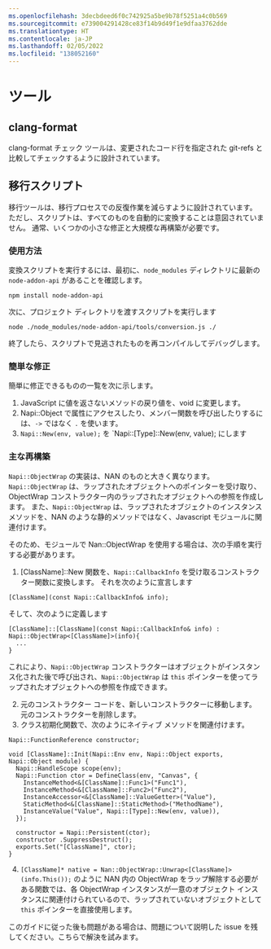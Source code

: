```yaml
---
ms.openlocfilehash: 3decbdeed6f0c742925a5be9b78f5251a4c0b569
ms.sourcegitcommit: e739004291428ce83f14b9d49f1e9dfaa3762dde
ms.translationtype: HT
ms.contentlocale: ja-JP
ms.lasthandoff: 02/05/2022
ms.locfileid: "138052160"
---
```

# <a name="tools"></a>ツール

## <a name="clang-format"></a>clang-format

clang-format チェック ツールは、変更されたコード行を指定された git-refs と比較してチェックするように設計されています。

## <a name="migration-script"></a>移行スクリプト

移行ツールは、移行プロセスでの反復作業を減らすように設計されています。 ただし、スクリプトは、すべてのものを自動的に変換することは意図されていません。 通常、いくつかの小さな修正と大規模な再構築が必要です。

### <a name="how-to-use"></a>使用方法

変換スクリプトを実行するには、最初に、`node_modules` ディレクトリに最新の `node-addon-api` があることを確認します。
```
npm install node-addon-api
```

次に、プロジェクト ディレクトリを渡すスクリプトを実行します
```
node ./node_modules/node-addon-api/tools/conversion.js ./
```

終了したら、スクリプトで見逃されたものを再コンパイルしてデバッグします。


### <a name="quick-fixes"></a>簡単な修正
簡単に修正できるものの一覧を次に示します。
  1. JavaScript に値を返さないメソッドの戻り値を、void に変更します。
  2. Napi::Object で属性にアクセスしたり、メンバー関数を呼び出したりするには、`->` ではなく `.` を使います。
  3. `Napi::New(env, value);` を `Napi::[Type]::New(env, value); にします


### <a name="major-reconstructions"></a>主な再構築
`Napi::ObjectWrap` の実装は、NAN のものと大きく異なります。 `Napi::ObjectWrap` は、ラップされたオブジェクトへのポインターを受け取り、ObjectWrap コンストラクター内のラップされたオブジェクトへの参照を作成します。 また、`Napi::ObjectWrap` は、ラップされたオブジェクトのインスタンス メソッドを、NAN のような静的メソッドではなく、Javascript モジュールに関連付けます。

そのため、モジュールで Nan::ObjectWrap を使用する場合は、次の手順を実行する必要があります。

  1. [ClassName]::New 関数を、`Napi::CallbackInfo` を受け取るコンストラクター関数に変換します。 それを次のように宣言します
```
[ClassName](const Napi::CallbackInfo& info);
```
そして、次のように定義します
```
[ClassName]::[ClassName](const Napi::CallbackInfo& info) : Napi::ObjectWrap<[ClassName]>(info){
  ...
}
```
これにより、`Napi::ObjectWrap` コンストラクターはオブジェクトがインスタンス化された後で呼び出され、`Napi::ObjectWrap` は `this` ポインターを使ってラップされたオブジェクトへの参照を作成できます。

  2. 元のコンストラクター コードを、新しいコンストラクターに移動します。 元のコンストラクターを削除します。
  3. クラス初期化関数で、次のようにネイティブ メソッドを関連付けます。
```
Napi::FunctionReference constructor;

void [ClassName]::Init(Napi::Env env, Napi::Object exports, Napi::Object module) {
  Napi::HandleScope scope(env);
  Napi::Function ctor = DefineClass(env, "Canvas", {
    InstanceMethod<&[ClassName]::Func1>("Func1"),
    InstanceMethod<&[ClassName]::Func2>("Func2"),
    InstanceAccessor<&[ClassName]::ValueGetter>("Value"),
    StaticMethod<&[ClassName]::StaticMethod>("MethodName"),
    InstanceValue("Value", Napi::[Type]::New(env, value)),
  });

  constructor = Napi::Persistent(ctor);
  constructor .SuppressDestruct();
  exports.Set("[ClassName]", ctor);
}
```
  4. `[ClassName]* native = Nan::ObjectWrap::Unwrap<[ClassName]>(info.This());` のように NAN 内の ObjectWrap をラップ解除する必要がある関数では、各 ObjectWrap インスタンスが一意のオブジェクト インスタンスに関連付けられているので、ラップされていないオブジェクトとして `this` ポインターを直接使用します。


このガイドに従った後も問題がある場合は、問題について説明した issue を残してください。こちらで解決を試みます。
